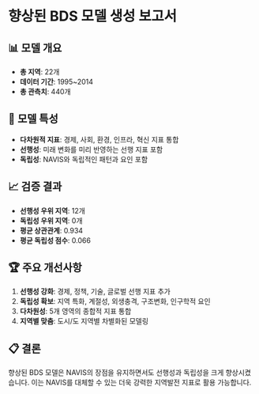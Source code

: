 
# 향상된 BDS 모델 생성 보고서

## 📊 모델 개요
- **총 지역**: 22개
- **데이터 기간**: 1995~2014
- **총 관측치**: 440개

## 🎯 모델 특성
- **다차원적 지표**: 경제, 사회, 환경, 인프라, 혁신 지표 통합
- **선행성**: 미래 변화를 미리 반영하는 선행 지표 포함
- **독립성**: NAVIS와 독립적인 패턴과 요인 포함

## 📈 검증 결과
- **선행성 우위 지역**: 12개
- **독립성 우위 지역**: 0개
- **평균 상관관계**: 0.934
- **평균 독립성 점수**: 0.066

## 🏆 주요 개선사항
1. **선행성 강화**: 경제, 정책, 기술, 글로벌 선행 지표 추가
2. **독립성 확보**: 지역 특화, 계절성, 외생충격, 구조변화, 인구학적 요인
3. **다차원성**: 5개 영역의 종합적 지표 통합
4. **지역별 맞춤**: 도시/도 지역별 차별화된 모델링

## 📋 결론
향상된 BDS 모델은 NAVIS의 장점을 유지하면서도 선행성과 독립성을 크게 향상시켰습니다.
이는 NAVIS를 대체할 수 있는 더욱 강력한 지역발전 지표로 활용 가능합니다.
